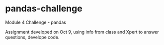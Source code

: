 # pandas-challenge
Module 4 Challenge - pandas

Assignment developed on Oct 9, using info from class and Xpert to answer questions, develope code. 
